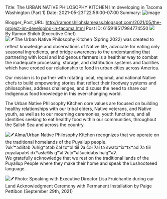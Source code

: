 Title: The URBAN NATIVE PHILOSOPHY KITCHEN I'm developing in Tacoma Washington  (Part 1)
Date: 2021-05-23T22:56:00-07:00
Summary: ![image](https://blogger.googleusercontent.com/img/b/R29vZ2xl/AVvXsEh4GqURNBqK2SbEc1wac4XUAF1guf51TXWaycocWTRYOfEK5K_QEeG_PHeSHizdChMlPkW_mggWh_oOlwJu25cBPO9-7YAN02OzDA6gYtFUjg2MNyqKGyWLE-zxeK8-At3H-piVhhpeZPKtmyutT0dk_zHgHwacfwVH6Njx3k1NLXwIeK7GdD_FLzo/w384-h298/248496177_10159444334429705_2380349791702743319_n.jpg "Image summary")

Blogger_Post_URL: http://ramonshilohslameass.blogspot.com/2021/05/the-project-im-developing-in-tacoma.html
Post ID: 615918517984774550
[![](https://blogger.googleusercontent.com/img/b/R29vZ2xl/AVvXsEh4GqURNBqK2SbEc1wac4XUAF1guf51TXWaycocWTRYOfEK5K_QEeG_PHeSHizdChMlPkW_mggWh_oOlwJu25cBPO9-7YAN02OzDA6gYtFUjg2MNyqKGyWLE-zxeK8-At3H-piVhhpeZPKtmyutT0dk_zHgHwacfwVH6Njx3k1NLXwIeK7GdD_FLzo/w384-h298/248496177_10159444334429705_2380349791702743319_n.jpg)](https://blogger.googleusercontent.com/img/b/R29vZ2xl/AVvXsEh4GqURNBqK2SbEc1wac4XUAF1guf51TXWaycocWTRYOfEK5K_QEeG_PHeSHizdChMlPkW_mggWh_oOlwJu25cBPO9-7YAN02OzDA6gYtFUjg2MNyqKGyWLE-zxeK8-At3H-piVhhpeZPKtmyutT0dk_zHgHwacfwVH6Njx3k1NLXwIeK7GdD_FLzo/s2048/248496177_10159444334429705_2380349791702743319_n.jpg)  
By Ramon Shiloh (Executive Chef)  
![🪶](https://static.xx.fbcdn.net/images/emoji.php/v9/tcd/1/16/1fab6.png)The Urban Native Philosophy Kitchen (Spring 2022\) was created to reflect knowledge and observations of Native life, advocate for eating only seasonal ingredients, and bridge awareness to the understanding that partnering with local and Indigenous farmers is a healthier way to combat the inadequate processing, storage, and distribution systems and facilities which have eroded our relationship to food in urban cities across America.  
  
Our mission is to partner with rotating local, regional, and national Native chefs to build empowering stories that reflect their foodway systems and philosophies, address challenges, and discuss the need to share our Indigenous food knowledge in this ever\-changing world.  
  
The Urban Native Philosophy Kitchen core values are focused on building healthy relationships with our tribal elders, Native veterans, and Native youth, as well as to our mourning ceremonies, youth functions, and all identities seeking to eat healthy food within our communities, throughout the Salish Sea and across the country.  
  
  
![🪶](https://static.xx.fbcdn.net/images/emoji.php/v9/tcd/1/16/1fab6.png)Alma/Urban Native Philosophy Kitchen recognizes that we operate on the traditional homelands of the Puyallup people.  
ʔuk’ʷədiitəb ʔuhigʷətəb čəɫ txʷəl tiiɫ ʔa čəɫ ʔal tə swatxʷixʷtxʷəd ʔə tiiɫ puyaləpabš dxʷəsɫaɫlils gʷəl ʔutxʷəlšucidəbs həlgʷəʔ.  
We gratefully acknowledge that we rest on the traditional lands of the Puyallup People where they make their home and speak the Lushootseed language.  
  
![🪶](https://static.xx.fbcdn.net/images/emoji.php/v9/tcd/1/16/1fab6.png)Photo: Speaking with Executive Director Lisa Fruichantie during our Land Acknowledgment Ceremony with Permanent Installation by Paige Pettibon (September 29th, 2021\)